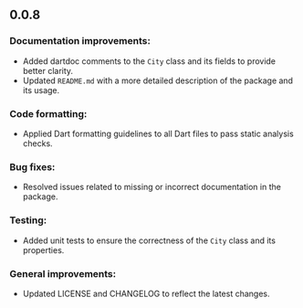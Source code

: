 ## 0.0.8

### Documentation improvements:
- Added dartdoc comments to the `City` class and its fields to provide better clarity.
- Updated `README.md` with a more detailed description of the package and its usage.

### Code formatting:
- Applied Dart formatting guidelines to all Dart files to pass static analysis checks.

### Bug fixes:
- Resolved issues related to missing or incorrect documentation in the package.

### Testing:
- Added unit tests to ensure the correctness of the `City` class and its properties.

### General improvements:
- Updated LICENSE and CHANGELOG to reflect the latest changes.

